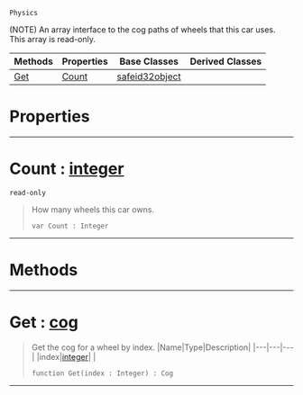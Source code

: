 `Physics`

(NOTE) An array interface to the cog paths of wheels that this car uses. This array is read-only.

|Methods|Properties|Base Classes|Derived Classes|
|---|---|---|---|
|[ Get](https://github.com/zeroengineteam/ZeroDocs/blob/master/code_reference/class_reference/carwheelarray.markdown#get-zero-engine-document)|[ Count](https://github.com/zeroengineteam/ZeroDocs/blob/master/code_reference/class_reference/carwheelarray.markdown#count-zero-engine-docume)|[safeid32object](https://github.com/zeroengineteam/ZeroDocs/blob/master/code_reference/class_reference/safeid32object.markdown)| |


 #  Properties


---  
 #  Count : [integer](https://github.com/zeroengineteam/ZeroDocs/blob/master/code_reference/zilch_base_types/integer.markdown)

 `read-only`

> How many wheels this car owns.
> ``` lang=cpp, name=Zilch
> var Count : Integer


---  
 #  Methods


---  
 #  Get : [cog](https://github.com/zeroengineteam/ZeroDocs/blob/master/code_reference/class_reference/cog.markdown)

> Get the cog for a wheel by index.
> |Name|Type|Description|
> |---|---|---|
> |index|[integer](https://github.com/zeroengineteam/ZeroDocs/blob/master/code_reference/zilch_base_types/integer.markdown)| |
> ``` lang=cpp, name=Zilch
> function Get(index : Integer) : Cog
> ``` 


---  
 

 